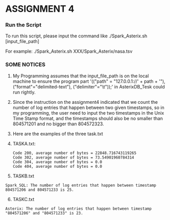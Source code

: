 # ASSIGNMENT 4

### Run the Script

To run this script, please input the command like ./Spark_Asterix.sh [input_file_path]

For example: ./Spark_Asterix.sh XXX/Spark_Asterix/nasa.tsv

### SOME NOTICES

1. My Programming assumes that the input_file_path is on the local machine to ensure the program part '(("path" = "127.0.0.1://' + path + '"), ("format"="delimited-text"), ("delimiter"="\t"));'  in AsterixDB_Tesk could run rightly.

2. Since the instruction on the assignment4 indicated that we count the number of log entries that happen between two given timestamps, so in my programming, the user need to input the two timestamps in the Unix Time Stamp format, and the timestamps should also be no smaller than 804571201 and no bigger than 804572323.

3. Here are the examples of the three task.txt

4. TASKA.txt: 

   ```
   Code 200, average number of bytes = 22848.716743119265
   Code 302, average number of bytes = 73.54901960784314
   Code 304, average number of bytes = 0.0
   Code 404, average number of bytes = 0.0
   ```

5. TASKB.txt

```
Spark_SQL: The number of log entries that happen between timestamp 804571206 and 804571233 is 25.
```

6. TASKC.txt

```
Asterix: The number of log entries that happen between timestamp "804571206" and "804571233" is 23.
```

